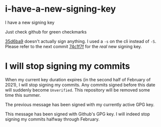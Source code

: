 # i-have-a-new-signing-key
I have a new signing key

Just check github for green checkmarks

[35d6ba9](https://github.com/lexidor/i-have-a-new-signing-key/commit/35d6ba9a6444d55bd74151a98077993ebbf6acf9) doesn't actually sign anything. I used a `-s` on the cli instead of `-S`. Please refer to the next commit [74c1f7f](https://github.com/lexidor/i-have-a-new-signing-key/commit/74c1f7f7db208e5f02e2345d446d863ac96766aa) for the _real_ new signing key.

# I will stop signing my commits

When my current key duration expires (in the second half of February of 2021), I will stop signing my commits.
Any commits signed before this date will suddenly become `Unverified`.
This repository will be removed some time this summer.

The previous message has been signed with my currently active GPG key.

This message has been signed with Github's GPG key.
I will indeed stop signing my commits halfway through February.
